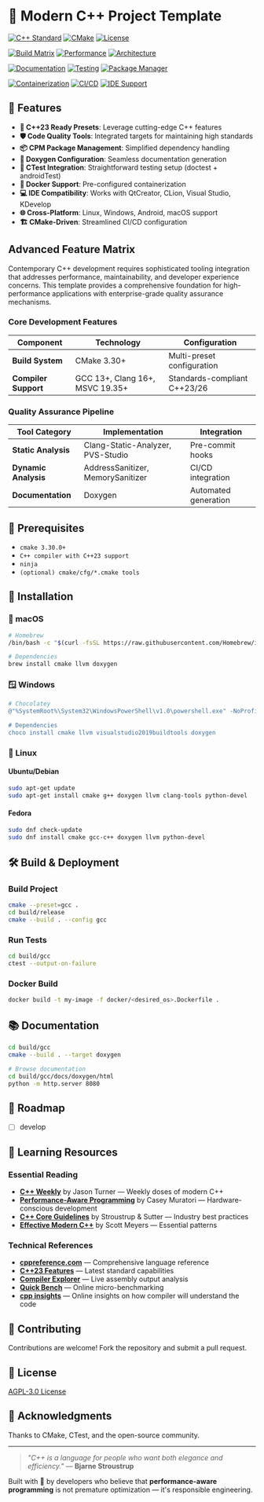 # 🚀 Modern C++ Project Template

[![C++ Standard](https://img.shields.io/badge/C%2B%2B-23%2F26-00599C?style=for-the-badge&logo=cplusplus&logoColor=white&labelColor=1C1C1C)](https://isocpp.org/)
[![CMake](https://img.shields.io/badge/CMake-3.30%2B-064F8C?style=for-the-badge&logo=cmake&logoColor=white&labelColor=1C1C1C)](https://cmake.org)
[![License](https://img.shields.io/badge/License-AGPL--3.0-FF6B6B?style=for-the-badge&logo=gnu&logoColor=white&labelColor=1C1C1C)](https://www.gnu.org/licenses/agpl-3.0.html)

[![Build Matrix](https://img.shields.io/badge/Build%20Matrix-GCC%20%7C%20Clang%20%7C%20MSVC-4ECDC4?style=for-the-badge&logo=githubactions&logoColor=white&labelColor=1C1C1C)](https://github.com/features/actions)
[![Performance](https://img.shields.io/badge/Performance-TODO-45B7D1?style=for-the-badge&logo=speedtest&logoColor=white&labelColor=1C1C1C)](#performance-benchmarks)
[![Architecture](https://img.shields.io/badge/Architecture-x64%20%7C%20ARM64-96CEB4?style=for-the-badge&logo=arm&logoColor=white&labelColor=1C1C1C)](#supported-architectures)

[![Documentation](https://img.shields.io/badge/Docs-Doxygen-FEA47F?style=for-the-badge&logo=readthedocs&logoColor=white&labelColor=1C1C1C)](https://doxygen.nl/)
[![Testing](https://img.shields.io/badge/Testing-Doctest-F7931E?style=for-the-badge&logo=testinglibrary&logoColor=white&labelColor=1C1C1C)](#testing-framework)
[![Package Manager](https://img.shields.io/badge/Dependencies-CPM-FF7F7F?style=for-the-badge&logo=cmake&logoColor=white&labelColor=1C1C1C)](#dependency-management)

[![Containerization](https://img.shields.io/badge/Docker-Distroless-0db7ed?style=for-the-badge&logo=docker&logoColor=white&labelColor=1C1C1C)](https://www.docker.com/)
[![CI/CD](https://img.shields.io/badge/Pipeline-GitHub%20Actions-2088FF?style=for-the-badge&logo=githubactions&logoColor=white&labelColor=1C1C1C)](#continuous-integration)
[![IDE Support](https://img.shields.io/badge/IDE-CLion%20%7C%20VS%20Code%20%7C%20Qt%20Creator-FF6B6B?style=for-the-badge&logo=visualstudiocode&logoColor=white&labelColor=1C1C1C)](#development-environment)

## 🌟 Features

- **🔬 C++23 Ready Presets**: Leverage cutting-edge C++ features
- **🛡️ Code Quality Tools**: Integrated targets for maintaining high standards
- **📦 CPM Package Management**: Simplified dependency handling
- **📄 Doxygen Configuration**: Seamless documentation generation
- **🧪 CTest Integration**: Straightforward testing setup (doctest + androidTest)
- **🐳 Docker Support**: Pre-configured containerization
- **💻 IDE Compatibility**: Works with QtCreator, CLion, Visual Studio, KDevelop
- **🌐 Cross-Platform**: Linux, Windows, Android, macOS support
- **🏗️ CMake-Driven**: Streamlined CI/CD configuration

## Advanced Feature Matrix

Contemporary C++ development requires sophisticated tooling integration that addresses performance, maintainability, and developer experience concerns. This template provides a comprehensive foundation for high-performance applications with enterprise-grade quality assurance mechanisms.

### Core Development Features

| Component             | Technology                       | Configuration                |
| --------------------- | -------------------------------- | ---------------------------- |
| **Build System**      | CMake 3.30+                      | Multi-preset configuration   |
| **Compiler Support**  | GCC 13+, Clang 16+, MSVC 19.35+  | Standards-compliant C++23/26 |

### Quality Assurance Pipeline

| Tool Category             | Implementation                    | Integration             | 
| ------------------------- | --------------------------------- | ----------------------- | 
| **Static Analysis**       | Clang-Static-Analyzer, PVS-Studio | Pre-commit hooks        | 
| **Dynamic Analysis**      | AddressSanitizer, MemorySanitizer | CI/CD integration       |
| **Documentation**         | Doxygen                           | Automated generation    |

## 🚧 Prerequisites

- `cmake 3.30.0+`
- `C++ compiler with C++23 support`
- `ninja`
- `(optional) cmake/cfg/*.cmake tools`

## 💾 Installation

### 🍎 macOS

```bash
# Homebrew
/bin/bash -c "$(curl -fsSL https://raw.githubusercontent.com/Homebrew/install/HEAD/install.sh)"

# Dependencies
brew install cmake llvm doxygen
```

### 🪟 Windows

```powershell
# Chocolatey
@"%SystemRoot%\System32\WindowsPowerShell\v1.0\powershell.exe" -NoProfile -InputFormat None -ExecutionPolicy Bypass -Command "iex ((New-Object System.Net.WebClient).DownloadString('https://chocolatey.org/install.ps1'))" && SET "PATH=%PATH%;%ALLUSERSPROFILE%\chocolatey\bin"

# Dependencies
choco install cmake llvm visualstudio2019buildtools doxygen
```

### 🐧 Linux

#### Ubuntu/Debian

```bash
sudo apt-get update
sudo apt-get install cmake g++ doxygen llvm clang-tools python-devel
```

#### Fedora

```bash
sudo dnf check-update
sudo dnf install cmake gcc-c++ doxygen llvm python-devel
```

## 🛠️ Build & Deployment

### Build Project

```bash
cmake --preset=gcc .
cd build/release
cmake --build . --config gcc
```

### Run Tests

```bash
cd build/gcc
ctest --output-on-failure
```

### Docker Build

```bash
docker build -t my-image -f docker/<desired_os>.Dockerfile .
```

## 📚 Documentation

```bash
cd build/gcc
cmake --build . --target doxygen

# Browse documentation
cd build/gcc/docs/doxygen/html
python -m http.server 8080
```

## 🚧 Roadmap

- [ ] develop

## 📖 Learning Resources

### Essential Reading
- **[C++ Weekly](https://www.youtube.com/@cppweekly)** by Jason Turner — Weekly doses of modern C++
- **[Performance-Aware Programming](https://www.computerenhance.com/)** by Casey Muratori — Hardware-conscious development
- **[C++ Core Guidelines](https://isocpp.github.io/CppCoreGuidelines/)** by Stroustrup & Sutter — Industry best practices
- **[Effective Modern C++](https://www.oreilly.com/library/view/effective-modern-c/9781491908419/)** by Scott Meyers — Essential patterns

### Technical References
- **[cppreference.com](https://en.cppreference.com/)** — Comprehensive language reference
- **[C++23 Features](https://en.cppreference.com/w/cpp/23)** — Latest standard capabilities
- **[Compiler Explorer](https://godbolt.org/)** — Live assembly output analysis
- **[Quick Bench](https://quick-bench.com/)** — Online micro-benchmarking
- **[cpp insights](https://cppinsights.io/)** — Online insights on how compiler will understand the code

## 🤝 Contributing

Contributions are welcome! Fork the repository and submit a pull request.

## 📄 License

[AGPL-3.0 License](license)

## 🙏 Acknowledgments

Thanks to CMake, CTest, and the open-source community.

--- 

> *"C++ is a language for people who want both elegance and efficiency."* — **Bjarne Stroustrup**

Built with 💙 by developers who believe that **performance-aware programming** is not premature optimization — it's responsible engineering.
